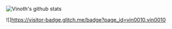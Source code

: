 ![Vinoth's github stats](https://github-readme-stats.vercel.app/api?username=vin0010&count_private=true&show_icons=true&theme=radical&include_all_commits=true)

![]https://visitor-badge.glitch.me/badge?page_id=vin0010.vin0010
